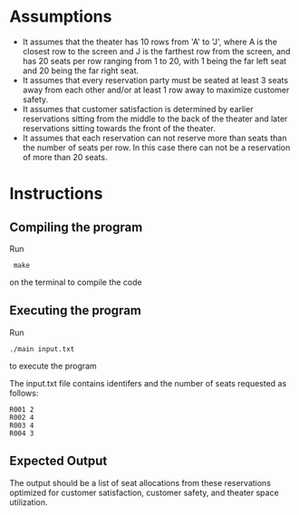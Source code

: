 # Assumptions 
- It assumes that the theater has 10 rows from 'A' to 'J', where A is the closest row to the screen and J is the farthest row from the screen, and has 20 seats per row ranging from 1 to 20, with 1 being the far left seat and 20 being the far right seat.
- It assumes that every reservation party must be seated at least 3 seats away from each other and/or at least 1 row away to maximize customer safety.
- It assumes that customer satisfaction is determined by earlier reservations sitting from the middle to the back of the theater and later reservations sitting towards the front of the theater.
- It assumes that each reservation can not reserve more than seats than the number of seats per row. In this case there can not be a reservation of more than 20 seats.

# Instructions
## Compiling the program
Run 
```
 make 
 ```
 on the terminal to compile the code

 ## Executing the program
 Run 
 ```
 ./main input.txt
 ```
to execute the program

The input.txt file contains identifers and the number of seats requested as follows:
```
R001 2
R002 4
R003 4
R004 3
```


## Expected Output
The output should be a list of seat allocations from these reservations optimized for customer satisfaction, customer safety, and theater space utilization.
